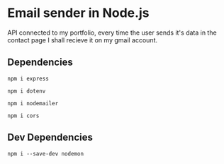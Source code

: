 # Email sender in Node.js

API connected to my portfolio, every time the user sends it's data in the contact page I shall recieve it on my gmail account.

## Dependencies

```ssh
npm i express

npm i dotenv

npm i nodemailer

npm i cors
```

## Dev Dependencies

```ssh
npm i --save-dev nodemon
```
